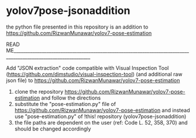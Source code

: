 # yolov7pose-jsonaddition
the python file presented in this repository is an addition to https://github.com/RizwanMunawar/yolov7-pose-estimation


READ ME_______________________________________________________________________________________________________________

Add "JSON extraction" code compatible with Visual Inspection Tool (https://github.com/dimstudio/visual-inspection-tool) (and additional raw json file) to https://github.com/RizwanMunawar/yolov7-pose-estimation

1. clone the repository https://github.com/RizwanMunawar/yolov7-pose-estimation and follow the directions
2. substitute the "pose-estimation.py" file of https://github.com/RizwanMunawar/yolov7-pose-estimation and instead use "pose-estimation.py" of !this! repository (yolov7pose-jsonaddition)
3. the file paths are dependent on the user (ref: Code L. 52, 358, 370) and should be changed accordingly
